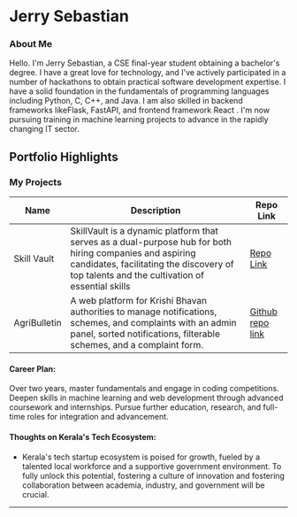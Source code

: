 
# Jerry Sebastian

### About Me

Hello. I'm Jerry Sebastian, a CSE final-year student obtaining a bachelor's degree. I have a great love for technology, and I've actively participated in a number of hackathons to obtain practical software development expertise.
 I have a solid foundation in the fundamentals of programming languages including Python, C, C++, and Java. I am also skilled in backend frameworks likeFlask, FastAPI, and frontend framework React . I'm now pursuing training in machine learning projects to advance in the rapidly changing IT sector.

## Portfolio Highlights

### My Projects

| Name                | Description                                                                              | Repo Link                                                      |
|---------------------|------------------------------------------------------------------------------------------|----------------------------------------------------------------|
| Skill Vault          | SkillVault is a dynamic platform that serves as a dual-purpose hub for both hiring companies and aspiring candidates, facilitating the discovery of top talents and the cultivation of essential skills | [Repo Link ](https://github.com/SkillVault)                                                                                    
| AgriBulletin        | A web platform for Krishi Bhavan authorities to manage notifications, schemes, and  complaints with an admin panel, sorted notifications, filterable schemes, and a complaint form.  | [Github repo link](https://github.com/Jerry2732002/Agri-bulletin)     

  
#### Career Plan:

Over two years, master fundamentals and engage in coding competitions. Deepen skills in machine learning and web development through advanced coursework and internships. Pursue further education, research, and full-time roles for integration and advancement.



#### Thoughts on Kerala's Tech Ecosystem:

- Kerala's tech startup ecosystem is poised for growth, fueled by a talented local workforce and a supportive government environment. To fully unlock this potential, fostering a culture of innovation and fostering collaboration between academia, industry, and government will be crucial.


---
